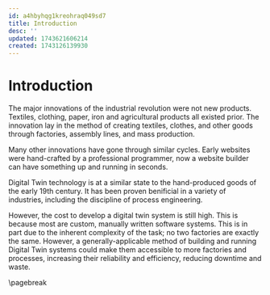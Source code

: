 ```yaml
---
id: a4hbyhqg1kreohraq049sd7
title: Introduction
desc: ''
updated: 1743621606214
created: 1743126139930
---
```


# Introduction

The major innovations of the industrial revolution were not new products. Textiles, clothing, paper, iron and agricultural products all existed prior. The innovation lay in the method of creating textiles, clothes, and other goods through factories, assembly lines, and mass production.

Many other innovations have gone through similar cycles. Early websites were hand-crafted by a professional programmer, now a website builder can have something up and running in seconds.

Digital Twin technology is at a similar state to the hand-produced goods of the early 19th century. It has been proven benificial in a variety of industries, including the discipline of process engineering. 

However, the cost to develop a digital twin system is still high. This is because most are custom, manually written software systems. This is in part due to the inherent complexity of the task; no two factories are exactly the same. However, a generally-applicable method of building and running Digital Twin systems could make them accessible to more factories and processes, increasing their reliability and efficiency, reducing downtime and waste.

\pagebreak
